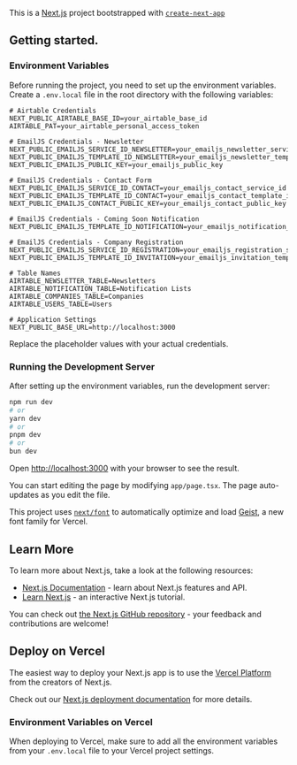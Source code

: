 This is a [Next.js](https://nextjs.org) project bootstrapped with [`create-next-app`](https://nextjs.org/docs/app/api-reference/cli/create-next-app)

## Getting started.

### Environment Variables

Before running the project, you need to set up the environment variables. Create a `.env.local` file in the root directory with the following variables: 

```
# Airtable Credentials
NEXT_PUBLIC_AIRTABLE_BASE_ID=your_airtable_base_id
AIRTABLE_PAT=your_airtable_personal_access_token

# EmailJS Credentials - Newsletter
NEXT_PUBLIC_EMAILJS_SERVICE_ID_NEWSLETTER=your_emailjs_newsletter_service_id
NEXT_PUBLIC_EMAILJS_TEMPLATE_ID_NEWSLETTER=your_emailjs_newsletter_template_id
NEXT_PUBLIC_EMAILJS_PUBLIC_KEY=your_emailjs_public_key

# EmailJS Credentials - Contact Form
NEXT_PUBLIC_EMAILJS_SERVICE_ID_CONTACT=your_emailjs_contact_service_id
NEXT_PUBLIC_EMAILJS_TEMPLATE_ID_CONTACT=your_emailjs_contact_template_id
NEXT_PUBLIC_EMAILJS_CONTACT_PUBLIC_KEY=your_emailjs_contact_public_key

# EmailJS Credentials - Coming Soon Notification
NEXT_PUBLIC_EMAILJS_TEMPLATE_ID_NOTIFICATION=your_emailjs_notification_template_id

# EmailJS Credentials - Company Registration
NEXT_PUBLIC_EMAILJS_SERVICE_ID_REGISTRATION=your_emailjs_registration_service_id
NEXT_PUBLIC_EMAILJS_TEMPLATE_ID_INVITATION=your_emailjs_invitation_template_id

# Table Names
AIRTABLE_NEWSLETTER_TABLE=Newsletters
AIRTABLE_NOTIFICATION_TABLE=Notification Lists
AIRTABLE_COMPANIES_TABLE=Companies
AIRTABLE_USERS_TABLE=Users

# Application Settings
NEXT_PUBLIC_BASE_URL=http://localhost:3000
```

Replace the placeholder values with your actual credentials.

### Running the Development Server

After setting up the environment variables, run the development server:

```bash
npm run dev
# or
yarn dev
# or
pnpm dev
# or
bun dev
```

Open [http://localhost:3000](http://localhost:3000) with your browser to see the result. 

You can start editing the page by modifying `app/page.tsx`. The page auto-updates as you edit the file.

This project uses [`next/font`](https://nextjs.org/docs/app/building-your-application/optimizing/fonts) to automatically optimize and load [Geist](https://vercel.com/font), a new font family for Vercel.

## Learn More

To learn more about Next.js, take a look at the following resources:

- [Next.js Documentation](https://nextjs.org/docs) - learn about Next.js features and API.
- [Learn Next.js](https://nextjs.org/learn) - an interactive Next.js tutorial.

You can check out [the Next.js GitHub repository](https://github.com/vercel/next.js) - your feedback and contributions are welcome!

## Deploy on Vercel

The easiest way to deploy your Next.js app is to use the [Vercel Platform](https://vercel.com/new?utm_medium=default-template&filter=next.js&utm_source=create-next-app&utm_campaign=create-next-app-readme) from the creators of Next.js.

Check out our [Next.js deployment documentation](https://nextjs.org/docs/app/building-your-application/deploying) for more details.

### Environment Variables on Vercel

When deploying to Vercel, make sure to add all the environment variables from your `.env.local` file to your Vercel project settings.

